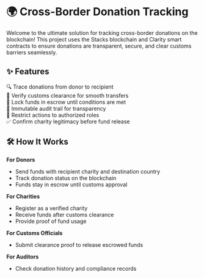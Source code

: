 # 🌍 Cross-Border Donation Tracking

Welcome to the ultimate solution for tracking cross-border donations on the blockchain! This project uses the Stacks blockchain and Clarity smart contracts to ensure donations are transparent, secure, and clear customs barriers seamlessly.

## ✨ Features

🔍 Trace donations from donor to recipient  
🛃 Verify customs clearance for smooth transfers  
💸 Lock funds in escrow until conditions are met  
📝 Immutable audit trail for transparency  
🔐 Restrict actions to authorized roles  
✅ Confirm charity legitimacy before fund release  

## 🛠 How It Works

**For Donors**  
- Send funds with recipient charity and destination country  
- Track donation status on the blockchain  
- Funds stay in escrow until customs approval  

**For Charities**  
- Register as a verified charity  
- Receive funds after customs clearance  
- Provide proof of fund usage  

**For Customs Officials**  
- Submit clearance proof to release escrowed funds  

**For Auditors**  
- Check donation history and compliance records